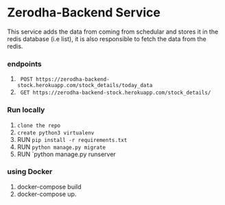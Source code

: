 # Zerodha-Backend Service

This service adds the data from coming from schedular and stores it in the redis database (i.e list), it is also responsible to fetch the data from the redis.

### endpoints

1. ` POST https://zerodha-backend-stock.herokuapp.com/stock_details/today_data`
2. ` GET https://zerodha-backend-stock.herokuapp.com/stock_details/`

### Run locally

1. `clone the repo`
2. `create python3 virtualenv`
3.  RUN `pip install -r requirements.txt`
4.  RUN `python manage.py migrate`
5.  RUN `python manage.py runserver

### using Docker

1. docker-compose build
2. docker-compose up.
